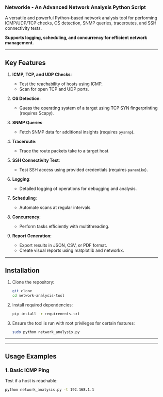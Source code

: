 ### Networkie - An Advanced Network Analysis Python Script

A versatile and powerful Python-based network analysis tool for performing ICMP/UDP/TCP checks, OS detection, SNMP queries, traceroutes, and SSH connectivity tests. 

**Supports logging, scheduling, and concurrency for efficient network management.**

---

## Key Features

1. **ICMP, TCP, and UDP Checks**:
   - Test the reachability of hosts using ICMP.
   - Scan for open TCP and UDP ports.

2. **OS Detection**:
   - Guess the operating system of a target using TCP SYN fingerprinting (requires Scapy).

3. **SNMP Queries**:
   - Fetch SNMP data for additional insights (requires `pysnmp`).

4. **Traceroute**:
   - Trace the route packets take to a target host.

5. **SSH Connectivity Test**:
   - Test SSH access using provided credentials (requires `paramiko`).

6. **Logging**:
   - Detailed logging of operations for debugging and analysis.

7. **Scheduling**:
   - Automate scans at regular intervals.

8. **Concurrency**:
   - Perform tasks efficiently with multithreading.

9. **Report Generation**:
   - Export results in JSON, CSV, or PDF format.
   - Create visual reports using matplotlib and networkx.
  
---

## Installation

1. Clone the repository:
   ```bash
   git clone 
   cd network-analysis-tool
   ```

2. Install required dependencies:
   ```bash
   pip install -r requirements.txt
   ```

3. Ensure the tool is run with root privileges for certain features:
   ```bash
   sudo python network_analysis.py
   ```
---


---

## Usage Examples

### 1. Basic ICMP Ping
Test if a host is reachable:
```bash
python network_analysis.py -t 192.168.1.1
```




